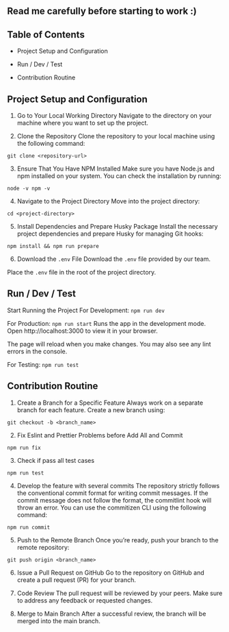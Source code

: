 ## Read me carefully before starting to work :)

## Table of Contents

- Project Setup and Configuration

- Run / Dev / Test

- Contribution Routine

## Project Setup and Configuration

1. Go to Your Local Working Directory
   Navigate to the directory on your machine where you want to set up the project.

2. Clone the Repository
   Clone the repository to your local machine using the following command:

`git clone <repository-url>`

3. Ensure That You Have NPM Installed
   Make sure you have Node.js and npm installed on your system. You can check the installation by running:

`node -v npm -v`

4. Navigate to the Project Directory
   Move into the project directory:

`cd <project-directory>`

5. Install Dependencies and Prepare Husky Package
   Install the necessary project dependencies and prepare Husky for managing Git hooks:

`npm install && npm run prepare`

6. Download the `.env` File
   Download the `.env` file provided by our team.

Place the `.env` file in the root of the project directory.

## Run / Dev / Test

Start Running the Project
For Development:
`npm run dev`

For Production:
`npm run start`
Runs the app in the development mode.
Open http://localhost:3000 to view it in your browser.

The page will reload when you make changes.
You may also see any lint errors in the console.

For Testing:
`npm run test`

## Contribution Routine

1. Create a Branch for a Specific Feature
   Always work on a separate branch for each feature. Create a new branch using:

`git checkout -b <branch_name>`

2. Fix Eslint and Prettier Problems before Add All and Commit

`npm run fix`

3. Check if pass all test cases

`npm run test`

4. Develop the feature with several commits
   The repository strictly follows the conventional commit format for writing commit messages. If the commit message does not follow the format, the commitlint hook will throw an error. You can use the commitizen CLI using the following command:

`npm run commit`

5. Push to the Remote Branch
   Once you’re ready, push your branch to the remote repository:

`git push origin <branch_name>`

6. Issue a Pull Request on GitHub
   Go to the repository on GitHub and create a pull request (PR) for your branch.

7. Code Review
   The pull request will be reviewed by your peers. Make sure to address any feedback or requested changes.

8. Merge to Main Branch
   After a successful review, the branch will be merged into the main branch.
